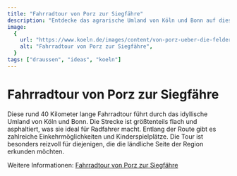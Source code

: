 ```yaml
---
title: "Fahrradtour von Porz zur Siegfähre"
description: "Entdecke das agrarische Umland von Köln und Bonn auf dieser malerischen Fahrradtour."
image:
  {
    url: "https://www.koeln.de/images/content/von-porz-ueber-die-felder-zur-siegfaehre_36424.jpg",
    alt: "Fahrradtour von Porz zur Siegfähre",
  }
tags: ["draussen", "ideas", "koeln"]
---
```


# Fahrradtour von Porz zur Siegfähre

Diese rund 40 Kilometer lange Fahrradtour führt durch das idyllische Umland von Köln und Bonn. Die Strecke ist größtenteils flach und asphaltiert, was sie ideal für Radfahrer macht. Entlang der Route gibt es zahlreiche Einkehrmöglichkeiten und Kinderspielplätze. Die Tour ist besonders reizvoll für diejenigen, die die ländliche Seite der Region erkunden möchten.

Weitere Informationen: [Fahrradtour von Porz zur Siegfähre](https://www.koeln.de/koeln/freizeit/freizeitsport/radfahren/von-porz-ueber-die-felder-zur-siegfaehre_36424.html)
